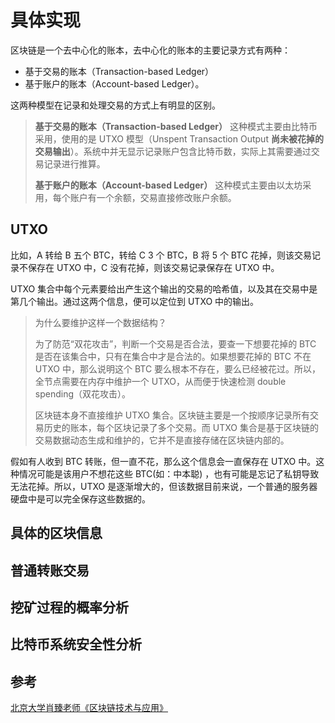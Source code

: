 # 具体实现

区块链是一个去中心化的账本，去中心化的账本的主要记录方式有两种：

- 基于交易的账本（Transaction-based Ledger）
- 基于账户的账本（Account-based Ledger）。

这两种模型在记录和处理交易的方式上有明显的区别。

> **基于交易的账本（Transaction-based Ledger）**
> 这种模式主要由比特币采用，使用的是 UTXO 模型（Unspent Transaction Output **尚未被花掉的交易输出**）。系统中并无显示记录账户包含比特币数，实际上其需要通过交易记录进行推算。
>
> **基于账户的账本（Account-based Ledger）**
> 这种模式主要由以太坊采用，每个账户有一个余额，交易直接修改账户余额。

## UTXO

比如，A 转给 B 五个 BTC，转给 C 3 个 BTC，B 将 5 个 BTC 花掉，则该交易记录不保存在 UTXO 中，C 没有花掉，则该交易记录保存在 UTXO 中。

UTXO 集合中每个元素要给出产生这个输出的交易的哈希值，以及其在交易中是第几个输出。通过这两个信息，便可以定位到 UTXO 中的输出。

> 为什么要维护这样一个数据结构？
>
> 为了防范“双花攻击”，判断一个交易是否合法，要查一下想要花掉的 BTC 是否在该集合中，只有在集合中才是合法的。如果想要花掉的 BTC 不在 UTXO 中，那么说明这个 BTC 要么根本不存在，要么已经被花过。所以，全节点需要在内存中维护一个 UTXO，从而便于快速检测 double spending（双花攻击）。
>
> 区块链本身不直接维护 UTXO 集合。区块链主要是一个按顺序记录所有交易历史的账本，每个区块记录了多个交易。而 UTXO 集合是基于区块链的交易数据动态生成和维护的，它并不是直接存储在区块链内部的。

假如有人收到 BTC 转账，但一直不花，那么这个信息会一直保存在 UTXO 中。这种情况可能是该用户不想花这些 BTC(如：中本聪) ，也有可能是忘记了私钥导致无法花掉。所以，UTXO 是逐渐增大的，但该数据目前来说，一个普通的服务器硬盘中是可以完全保存这些数据的。

## 具体的区块信息

## 普通转账交易

## 挖矿过程的概率分析

## 比特币系统安全性分析

## 参考

[北京大学肖臻老师《区块链技术与应用》](https://www.bilibili.com/video/av37065233/?p=5)
